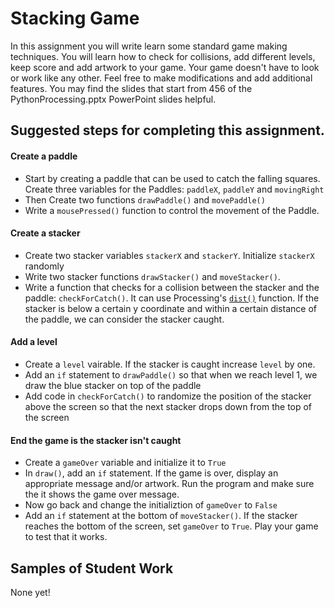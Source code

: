 Stacking Game
=======================
In this assignment you will write learn some standard game making techniques. You will learn how to check for collisions, add different levels, keep score and add artwork to your game. Your game doesn't have to look or work like any other. Feel free to make modifications and add additional features. You may find the slides that start from 456 of the PythonProcessing.pptx PowerPoint slides helpful.

Suggested steps for completing this assignment.  
--------

#### Create a paddle
* Start by creating a paddle that can be used to catch the falling squares. Create three variables for the Paddles: `paddleX`, `paddleY` and `movingRight`
* Then Create two functions `drawPaddle()` and `movePaddle()`
* Write a `mousePressed()` function to control the movement of the Paddle.
#### Create a stacker
* Create two stacker variables `stackerX` and `stackerY`. Initialize `stackerX` randomly
* Write two stacker functions `drawStacker()` and `moveStacker()`. 
* Write a function that checks for a collision between the stacker and the paddle: `checkForCatch()`. It can use Processing's [`dist()`](http://py.processing.org/reference/dist.html) function. If the stacker is below a certain y coordinate and within a certain distance of the paddle, we can consider the stacker caught.
#### Add a level
* Create a `level` vairable. If the stacker is caught increase `level` by one.
* Add an `if` statement to `drawPaddle()` so that when we reach level 1, we draw the blue stacker on top of the paddle
* Add code in `checkForCatch()` to randomize the position of the stacker above the screen so that the next stacker drops down from the top of the screen
#### End the game is the stacker isn't caught
* Create a `gameOver` variable and initialize it to `True`
* In `draw()`, add an `if` statement. If the game is over, display an appropriate message and/or artwork. Run the program and make sure the it shows the game over message.
* Now go back and change the initializtion of `gameOver` to `False`
* Add an `if` statement at the bottom of `moveStacker()`. If the stacker reaches the bottom of the screen, set `gameOver` to `True`. Play your game to test that it works.

Samples of Student Work   
-----------------------   
None yet!  
